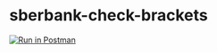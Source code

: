 # sberbank-check-brackets

[![Run in Postman](https://run.pstmn.io/button.svg)](https://app.getpostman.com/run-collection/20021288-fb9961ee-67ac-4c4e-a0ea-11925258955a?action=collection%2Ffork&source=rip_markdown&collection-url=entityId%3D20021288-fb9961ee-67ac-4c4e-a0ea-11925258955a%26entityType%3Dcollection%26workspaceId%3D8dbeb6a7-c3ff-4d72-aa49-093ffebb6e29)
